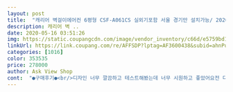 ```yaml
---
layout: post 
title:  "캐리어 벽걸이에어컨 6평형 CSF-A061CS 실외기포함 서울 경기만 설치가능/ 2020년 신상품, 전문설치, CSF-A061CS (6평형)" 
description: 캐리어 벽 ..
date: 2020-05-16 03:51:26 
img: https://static.coupangcdn.com/image/vendor_inventory/c66d/e5759bd184cce90818a36400d0e721675588b567b5bc7f1ccc79e91a1374.jpg 
linkUrl: https://link.coupang.com/re/AFFSDP?lptag=AF3600438&subid=ahnPublicAsk&pageKey=1517027105&itemId=2603300189&vendorItemId=4918317038&traceid=V0-113-ef8ffdfb5b4ef6af 
categories: [1016] 
color: 353535 
price: 278000 
author: Ask View Shop 
cont:  "●구매후기●<br/>디자인 너무 깔끔하고 테스트해봤는데 너무 시원하고 좋았어요전 다른건 다 기본이였고 추가는 앵글, 실외기 가리개?가격만 나왔어요 기사님들도 친절하셨구요^^<br/>시원하고 가성비좋아요<br/>추가금많이나올까봐 걱정많이했는데 정말 정직하게해주셧고 질문을많이해서 짜증날법한데 일일이 설명해주시고 친절하게해주셨습니다.<br/> 그리고 방에먼지날릴까 걱정도했지만 자기집인마냥 깨끗하게하시더라구요 덕분에설치잘했어요 ㅎㅎ<br/>화요일밖에 시간이 없었는데 바로 당장 하루만에 설치해주시고 시간대도 맞춰주셔서 너무 좋았고 설치비도 더 받으실려고 하시는게 아니라 조언을 해주시면서 설치해주셔서 기본설치비만 나왔어용!! 저는 딱 저 벽크기에 들어갔으면 했는데 사이즈도 만족하고 설치도 좋았고 친구들이 에어컨 산다고 고민할때 추천해주고 싶을정도로 만족스러웠습니다<br/>" 
---
```

